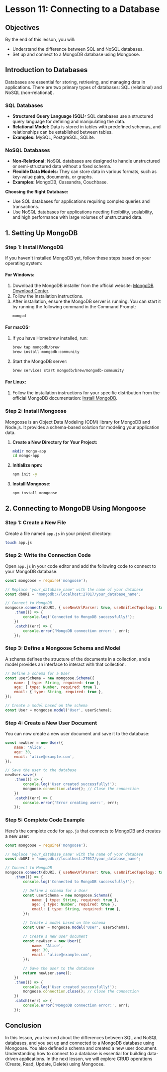 # Lesson 11: Connecting to a Database

## Objectives
By the end of this lesson, you will:
- Understand the difference between SQL and NoSQL databases.
- Set up and connect to a MongoDB database using Mongoose.

## Introduction to Databases

Databases are essential for storing, retrieving, and managing data in applications. There are two primary types of databases: SQL (relational) and NoSQL (non-relational).

### SQL Databases

- **Structured Query Language (SQL):** SQL databases use a structured query language for defining and manipulating the data.
- **Relational Model:** Data is stored in tables with predefined schemas, and relationships can be established between tables.
- **Examples:** MySQL, PostgreSQL, SQLite.

### NoSQL Databases

- **Non-Relational:** NoSQL databases are designed to handle unstructured or semi-structured data without a fixed schema.
- **Flexible Data Models:** They can store data in various formats, such as key-value pairs, documents, or graphs.
- **Examples:** MongoDB, Cassandra, Couchbase.

**Choosing the Right Database:**
- Use SQL databases for applications requiring complex queries and transactions.
- Use NoSQL databases for applications needing flexibility, scalability, and high performance with large volumes of unstructured data.

## 1. Setting Up MongoDB

### Step 1: Install MongoDB

If you haven't installed MongoDB yet, follow these steps based on your operating system:

#### For Windows:

1. Download the MongoDB installer from the official website: [MongoDB Download Center](https://www.mongodb.com/try/download/community).
2. Follow the installation instructions.
3. After installation, ensure the MongoDB server is running. You can start it by running the following command in the Command Prompt:
   ```bash
   mongod
   ```

#### For macOS:

1. If you have Homebrew installed, run:
   ```bash
   brew tap mongodb/brew
   brew install mongodb-community
   ```
2. Start the MongoDB server:
   ```bash
   brew services start mongodb/brew/mongodb-community
   ```

#### For Linux:

1. Follow the installation instructions for your specific distribution from the official MongoDB documentation: [Install MongoDB](https://docs.mongodb.com/manual/installation/).

### Step 2: Install Mongoose

Mongoose is an Object Data Modeling (ODM) library for MongoDB and Node.js. It provides a schema-based solution for modeling your application data.

1. **Create a New Directory for Your Project:**
   ```bash
   mkdir mongo-app
   cd mongo-app
   ```

2. **Initialize npm:**
   ```bash
   npm init -y
   ```

3. **Install Mongoose:**
   ```bash
   npm install mongoose
   ```

## 2. Connecting to MongoDB Using Mongoose

### Step 1: Create a New File

Create a file named `app.js` in your project directory:

```bash
touch app.js
```

### Step 2: Write the Connection Code

Open `app.js` in your code editor and add the following code to connect to your MongoDB database:

```javascript
const mongoose = require('mongoose');

// Replace 'your_database_name' with the name of your database
const dbURI = 'mongodb://localhost:27017/your_database_name';

// Connect to MongoDB
mongoose.connect(dbURI, { useNewUrlParser: true, useUnifiedTopology: true })
    .then(() => {
        console.log('Connected to MongoDB successfully!');
    })
    .catch((err) => {
        console.error('MongoDB connection error:', err);
    });
```

### Step 3: Define a Mongoose Schema and Model

A schema defines the structure of the documents in a collection, and a model provides an interface to interact with that collection.

```javascript
// Define a schema for a User
const userSchema = new mongoose.Schema({
    name: { type: String, required: true },
    age: { type: Number, required: true },
    email: { type: String, required: true },
});

// Create a model based on the schema
const User = mongoose.model('User', userSchema);
```

### Step 4: Create a New User Document

You can now create a new user document and save it to the database:

```javascript
const newUser = new User({
    name: 'Alice',
    age: 30,
    email: 'alice@example.com',
});

// Save the user to the database
newUser.save()
    .then(() => {
        console.log('User created successfully!');
        mongoose.connection.close(); // Close the connection
    })
    .catch((err) => {
        console.error('Error creating user:', err);
    });
```

### Step 5: Complete Code Example

Here’s the complete code for `app.js` that connects to MongoDB and creates a new user:

```javascript
const mongoose = require('mongoose');

// Replace 'your_database_name' with the name of your database
const dbURI = 'mongodb://localhost:27017/your_database_name';

// Connect to MongoDB
mongoose.connect(dbURI, { useNewUrlParser: true, useUnifiedTopology: true })
    .then(() => {
        console.log('Connected to MongoDB successfully!');

        // Define a schema for a User
        const userSchema = new mongoose.Schema({
            name: { type: String, required: true },
            age: { type: Number, required: true },
            email: { type: String, required: true },
        });

        // Create a model based on the schema
        const User = mongoose.model('User', userSchema);

        // Create a new user document
        const newUser = new User({
            name: 'Alice',
            age: 30,
            email: 'alice@example.com',
        });

        // Save the user to the database
        return newUser.save();
    })
    .then(() => {
        console.log('User created successfully!');
        mongoose.connection.close(); // Close the connection
    })
    .catch((err) => {
        console.error('MongoDB connection error:', err);
    });
```

## Conclusion

In this lesson, you learned about the differences between SQL and NoSQL databases, and you set up and connected to a MongoDB database using Mongoose. You also defined a schema and created a new user document. Understanding how to connect to a database is essential for building data-driven applications. In the next lesson, we will explore CRUD operations (Create, Read, Update, Delete) using Mongoose.

